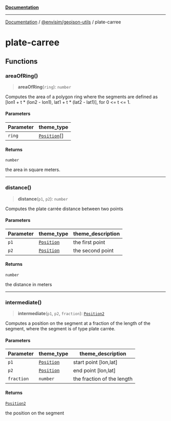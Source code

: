 [**Documentation**](../../README.md)

---

[Documentation](../../README.md) / [@envisim/geojson-utils](README.md) / plate-carree

# plate-carree

## Functions

### areaOfRing()

> **areaOfRing**(`ring`): `number`

Computes the area of a polygon ring where the segments are
defined as [lon1 + t * (lon2 - lon1), lat1 + t * (lat2 - lat1)], for
0 <= t <= 1.

#### Parameters

| Parameter | theme_type                          |
| --------- | ----------------------------------- |
| `ring`    | [`Position`](geojson.md#position)[] |

#### Returns

`number`

the area in square meters.

---

### distance()

> **distance**(`p1`, `p2`): `number`

Computes the plate carrée distance between two points

#### Parameters

| Parameter | theme_type                        | theme_description |
| --------- | --------------------------------- | ----------------- |
| `p1`      | [`Position`](geojson.md#position) | the first point   |
| `p2`      | [`Position`](geojson.md#position) | the second point  |

#### Returns

`number`

the distance in meters

---

### intermediate()

> **intermediate**(`p1`, `p2`, `fraction`): [`Position2`](geojson.md#position2)

Computes a position on the segment at a fraction of the length of the
segment, where the segment is of type plate carrée.

#### Parameters

| Parameter  | theme_type                        | theme_description          |
| ---------- | --------------------------------- | -------------------------- |
| `p1`       | [`Position`](geojson.md#position) | start point [lon,lat]      |
| `p2`       | [`Position`](geojson.md#position) | end point [lon,lat]        |
| `fraction` | `number`                          | the fraction of the length |

#### Returns

[`Position2`](geojson.md#position2)

the position on the segment
